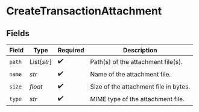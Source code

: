 # CreateTransactionAttachment


## Fields

| Field                                 | Type                                  | Required                              | Description                           |
| ------------------------------------- | ------------------------------------- | ------------------------------------- | ------------------------------------- |
| `path`                                | List[*str*]                           | :heavy_check_mark:                    | Path(s) of the attachment file(s).    |
| `name`                                | *str*                                 | :heavy_check_mark:                    | Name of the attachment file.          |
| `size`                                | *float*                               | :heavy_check_mark:                    | Size of the attachment file in bytes. |
| `type`                                | *str*                                 | :heavy_check_mark:                    | MIME type of the attachment file.     |